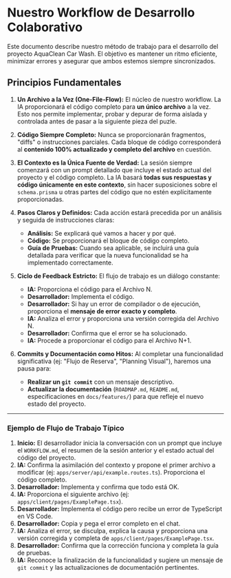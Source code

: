 # Nuestro Workflow de Desarrollo Colaborativo

Este documento describe nuestro método de trabajo para el desarrollo del proyecto AquaClean Car Wash. El objetivo es mantener un ritmo eficiente, minimizar errores y asegurar que ambos estemos siempre sincronizados.

## Principios Fundamentales

1.  **Un Archivo a la Vez (One-File-Flow):** El núcleo de nuestro workflow. La IA proporcionará el código completo para **un único archivo** a la vez. Esto nos permite implementar, probar y depurar de forma aislada y controlada antes de pasar a la siguiente pieza del puzle.

2.  **Código Siempre Completo:** Nunca se proporcionarán fragmentos, "diffs" o instrucciones parciales. Cada bloque de código corresponderá al **contenido 100% actualizado y completo del archivo** en cuestión.

3.  **El Contexto es la Única Fuente de Verdad:** La sesión siempre comenzará con un prompt detallado que incluye el estado actual del proyecto y el código completo. La IA basará **todas sus respuestas y código únicamente en este contexto**, sin hacer suposiciones sobre el `schema.prisma` u otras partes del código que no estén explícitamente proporcionadas.

4.  **Pasos Claros y Definidos:** Cada acción estará precedida por un análisis y seguida de instrucciones claras:
    - **Análisis:** Se explicará qué vamos a hacer y por qué.
    - **Código:** Se proporcionará el bloque de código completo.
    - **Guía de Pruebas:** Cuando sea aplicable, se incluirá una guía detallada para verificar que la nueva funcionalidad se ha implementado correctamente.

5.  **Ciclo de Feedback Estricto:** El flujo de trabajo es un diálogo constante:
    - **IA:** Proporciona el código para el Archivo N.
    - **Desarrollador:** Implementa el código.
    - **Desarrollador:** Si hay un error de compilador o de ejecución, proporciona el **mensaje de error exacto y completo**.
    - **IA:** Analiza el error y proporciona una versión corregida del Archivo N.
    - **Desarrollador:** Confirma que el error se ha solucionado.
    - **IA:** Procede a proporcionar el código para el Archivo N+1.

6.  **Commits y Documentación como Hitos:** Al completar una funcionalidad significativa (ej: "Flujo de Reserva", "Planning Visual"), haremos una pausa para:
    - **Realizar un `git commit`** con un mensaje descriptivo.
    - **Actualizar la documentación** (`ROADMAP.md`, `README.md`, especificaciones en `docs/features/`) para que refleje el nuevo estado del proyecto.

---

### Ejemplo de Flujo de Trabajo Típico

1.  **Inicio:** El desarrollador inicia la conversación con un prompt que incluye el `WORKFLOW.md`, el resumen de la sesión anterior y el estado actual del código del proyecto.
2.  **IA:** Confirma la asimilación del contexto y propone el primer archivo a modificar (ej: `apps/server/api/example.routes.ts`). Proporciona el código completo.
3.  **Desarrollador:** Implementa y confirma que todo está OK.
4.  **IA:** Proporciona el siguiente archivo (ej: `apps/client/pages/ExamplePage.tsx`).
5.  **Desarrollador:** Implementa el código pero recibe un error de TypeScript en VS Code.
6.  **Desarrollador:** Copia y pega el error completo en el chat.
7.  **IA:** Analiza el error, se disculpa, explica la causa y proporciona una versión corregida y completa de `apps/client/pages/ExamplePage.tsx`.
8.  **Desarrollador:** Confirma que la corrección funciona y completa la guía de pruebas.
9.  **IA:** Reconoce la finalización de la funcionalidad y sugiere un mensaje de `git commit` y las actualizaciones de documentación pertinentes.

